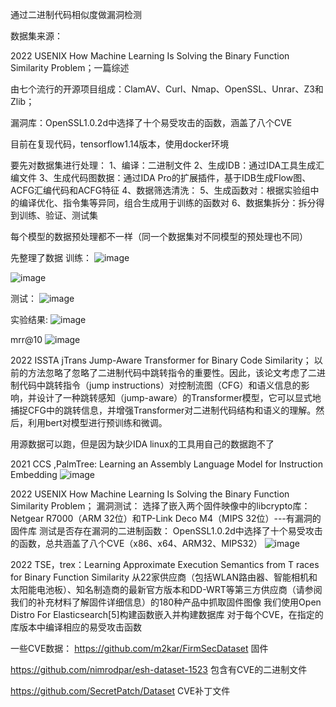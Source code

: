 通过二进制代码相似度做漏洞检测

数据集来源：

2022 USENIX How Machine Learning Is Solving the Binary Function Similarity Problem；一篇综述

由七个流行的开源项目组成：ClamAV、Curl、Nmap、OpenSSL、Unrar、Z3和Zlib；

漏洞库：OpenSSL1.0.2d中选择了十个易受攻击的函数，涵盖了八个CVE


目前在复现代码，tensorflow1.14版本，使用docker环境

要先对数据集进行处理：
1、编译：二进制文件
2、生成IDB：通过IDA工具生成汇编文件
3、生成代码图数据：通过IDA Pro的扩展插件，基于IDB生成Flow图、ACFG汇编代码和ACFG特征
4、数据筛选清洗：
5、生成函数对：根据实验组中的编译优化、指令集等异同，组合生成用于训练的函数对
6、数据集拆分：拆分得到训练、验证、测试集

每个模型的数据预处理都不一样（同一个数据集对不同模型的预处理也不同）


先整理了数据
训练：
![image](https://user-images.githubusercontent.com/86655336/230761885-37f420f6-a96d-4c17-879e-ef26d0ade0eb.png)

![image](https://user-images.githubusercontent.com/86655336/230762170-e2817ee3-fad2-4c34-9dc4-ac10d47f4521.png)

测试：
![image](https://user-images.githubusercontent.com/86655336/230761891-217c3369-6529-4121-84c7-b314fc1d961c.png)

实验结果:
![image](https://user-images.githubusercontent.com/86655336/232176722-1b050c2a-de0a-41e7-a455-41b7e6cd77c3.png)

mrr@10
![image](https://user-images.githubusercontent.com/86655336/232176759-891e960d-1e76-49a3-b189-26316d70f13d.png)


2022 ISSTA jTrans Jump-Aware Transformer for Binary Code Similarity；
以前的方法忽略了忽略了二进制代码中跳转指令的重要性。因此，该论文考虑了二进制代码中跳转指令（jump instructions）对控制流图（CFG）和语义信息的影响，并设计了一种跳转感知（jump-aware）的Transformer模型，它可以显式地捕捉CFG中的跳转信息，并增强Transformer对二进制代码结构和语义的理解。然后，利用bert对模型进行预训练和微调。

用源数据可以跑，但是因为缺少IDA linux的工具用自己的数据跑不了


2021 CCS ,PalmTree: Learning an Assembly Language Model for Instruction Embedding
![image](https://user-images.githubusercontent.com/86655336/233924193-2b629232-81a4-42be-9934-14d1fb089254.png)

2022 USENIX How Machine Learning Is Solving the Binary Function Similarity Problem；
漏洞测试：
选择了嵌入两个固件映像中的libcrypto库：Netgear R7000（ARM 32位）和TP-Link Deco M4（MIPS 32位）---有漏洞的固件库
测试是否存在漏洞的二进制函数：
OpenSSL1.0.2d中选择了十个易受攻击的函数，总共涵盖了八个CVE（x86、x64、ARM32、MIPS32）
![image](https://user-images.githubusercontent.com/86655336/234021592-df0f97f7-389e-43a5-93ae-2ca6e185d872.png)


2022 TSE，trex：Learning Approximate Execution Semantics from T races for Binary Function Similarity
从22家供应商（包括WLAN路由器、智能相机和太阳能电池板）、知名制造商的最新官方版本和DD-WRT等第三方供应商（请参阅我们的补充材料了解固件详细信息）的180种产品中抓取固件图像
我们使用Open Distro For Elasticsearch[5]构建函数嵌入并构建数据库
对于每个CVE，在指定的库版本中编译相应的易受攻击函数

一些CVE数据：
https://github.com/m2kar/FirmSecDataset   固件

https://github.com/nimrodpar/esh-dataset-1523  包含有CVE的二进制文件

https://github.com/SecretPatch/Dataset   CVE补丁文件

